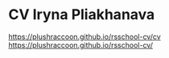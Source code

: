# CV Iryna Pliakhanava

https://plushraccoon.github.io/rsschool-cv/cv
https://plushraccoon.github.io/rsschool-cv/
